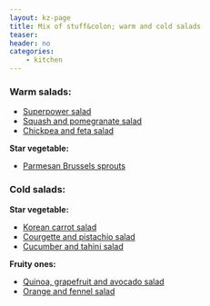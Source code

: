 ```yaml
---
layout: kz-page
title: Mix of stuff&colon; warm and cold salads
teaser: 
header: no
categories:
    - kitchen
---
```


### Warm salads:

* [Superpower salad](/kitchen/superpower-salad/)
* [Squash and pomegranate salad](/kitchen/squash-pomegranate-salad/)
* [Chickpea and feta salad](/kitchen/chickpea-feta-salad/)

**Star vegetable:**
* [Parmesan Brussels sprouts](/kitchen/parmesan-brussels/)


### Cold salads:

**Star vegetable:**
* [Korean carrot salad](/kitchen/korean-carrot-salad/)
* [Courgette and pistachio salad](/kitchen/courgette-pistachio-salad/)
* [Cucumber and tahini salad](/kitchen/cucumber-tahini-salad/)

**Fruity ones:**
* [Quinoa, grapefruit and avocado salad](/kitchen/quinoa-grapefruit-avo-salad/)
* [Orange and fennel salad](/kitchen/orange-fennel-salad/)
